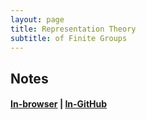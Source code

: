 ```yaml
---
layout: page
title: Representation Theory
subtitle: of Finite Groups
---
```


## Notes
#### [In-browser](/math/rep-theory/Notes.pdf) | [In-GitHub](https://github.com/aryamanmaithani/math/blob/master/rep-theory/Notes.pdf)